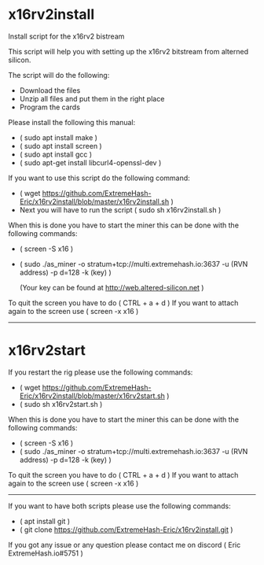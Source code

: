 # x16rv2install
Install script for the x16rv2 bistream

This script will help you with setting up the x16rv2 bitstream from alterned silicon.

The script will do the following:
 - Download the files
 - Unzip all files and put them in the right place
 - Program the cards
 
Please install the following this manual:
 - ( sudo apt install make )
 - ( sudo apt install screen )
 - ( sudo apt install gcc )
 - ( sudo apt-get install libcurl4-openssl-dev )
 
If you want to use this script do the following command:
 - ( wget https://github.com/ExtremeHash-Eric/x16rv2install/blob/master/x16rv2install.sh )
 - Next you will have to run the script ( sudo sh x16rv2install.sh )
 
When this is done you have to start the miner this can be done with the following commands:
 - ( screen -S x16 )
 - ( sudo ./as_miner -o stratum+tcp://multi.extremehash.io:3637 -u (RVN address) -p d=128 -k (key) )

   (Your key can be found at http://web.altered-silicon.net )

 To quit the screen you have to do ( CTRL + a + d )
 If you want to attach again to the screen use ( screen -x x16 )
 
 --------------------------------------------------------------------------------------------------------------
# x16rv2start

If you restart the rig please use the following commands:
 - ( wget https://github.com/ExtremeHash-Eric/x16rv2install/blob/master/x16rv2start.sh )
 - ( sudo sh x16rv2start.sh )

When this is done you have to start the miner this can be done with the following commands:
 - ( screen -S x16 )
 - ( sudo ./as_miner -o stratum+tcp://multi.extremehash.io:3637 -u (RVN address) -p d=128 -k (key) )
 
 To quit the screen you have to do ( CTRL + a + d )
 If you want to attach again to the screen use ( screen -x x16 )
 
 --------------------------------------------------------------------------------------------------------------
If you want to have both scripts please use the following commands:
 - ( apt install git )
 - ( git clone https://github.com/ExtremeHash-Eric/x16rv2install.git )
 
If you got any issue or any question please contact me on discord ( Eric ExtremeHash.io#5751 )
